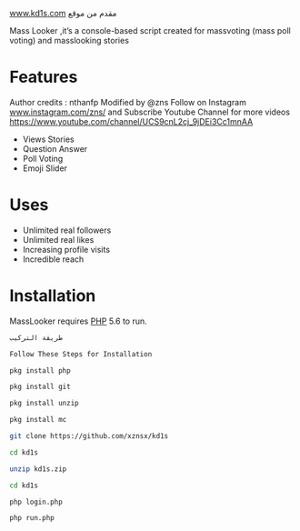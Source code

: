 

www.kd1s.com مقدم من موقع

Mass Looker ,it’s a console-based script created for massvoting (mass poll voting) and masslooking stories

# Features
 Author credits : nthanfp
 Modified by @zns Follow on Instagram www.instagram.com/zns/ and
 Subscribe Youtube Channel for more videos https://www.youtube.com/channel/UCS9cnL2cj_9jDEi3Cc1mnAA

  - Views Stories
  - Question Answer
  - Poll Voting
  - Emoji Slider
  
# Uses 
   - Unlimited real followers
   - Unlimited real likes
   - Increasing profile visits
   - Incredible reach
   
# Installation

MassLooker requires [PHP](https://www.php.net/) 5.6 to run.

```sh
طريقة التركيب 

Follow These Steps for Installation

pkg install php

pkg install git

pkg install unzip

pkg install mc

git clone https://github.com/xznsx/kd1s

cd kd1s

unzip kd1s.zip

cd kd1s 

php login.php

php run.php


